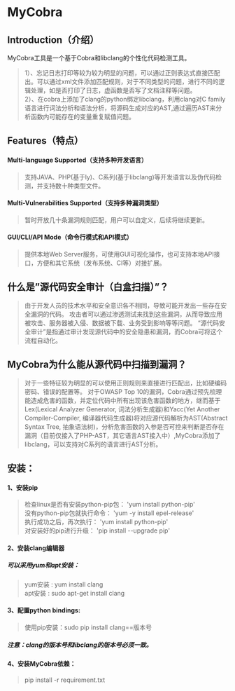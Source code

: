 # MyCobra

## Introduction（介绍）
  MyCobra工具是一个基于Cobra和libclang的个性化代码检测工具。 
> 1）、忘记日志打印等较为较为明显的问题，可以通过正则表达式直接匹配出。可以通过xml文件添加匹配规则，对于不同类型的问题，进行不同的逻辑处理，如是否打印了日志，虚函数是否写了文档注释等问题。</br>
> 2）、在cobra上添加了clang的python绑定libclang，利用clang对C family 语言进行词法分析和语法分析，将源码生成对应的AST,通过遍历AST来分析函数内可能存在的变量重复赋值问题。
        
## Features（特点）

#### Multi-language Supported（支持多种开发语言）
> 支持JAVA、PHP(基于ly)、C系列(基于libclang)等开发语言以及伪代码检测，并支持数十种类型文件。

#### Multi-Vulnerabilities Supported（支持多种漏洞类型）
> 暂时开放几十条漏洞规则匹配，用户可以自定义，后续将继续更新。

#### GUI/CLI/API Mode（命令行模式和API模式）
> 提供本地Web Server服务，可使用GUI可视化操作，也可支持本地API接口，方便和其它系统（发布系统、CI等）对接扩展。

## 什么是”源代码安全审计（白盒扫描）”？
>  由于开发人员的技术水平和安全意识各不相同，导致可能开发出一些存在安全漏洞的代码。 攻击者可以通过渗透测试来找到这些漏洞，从而导致应用被攻击、服务器被入侵、数据被下载、业务受到影响等等问题。 “源代码安全审计”是指通过审计发现源代码中的安全隐患和漏洞，而Cobra可将这个流程自动化。

## MyCobra为什么能从源代码中扫描到漏洞？
> 对于一些特征较为明显的可以使用正则规则来直接进行匹配出，比如硬编码密码、错误的配置等。 对于OWASP Top 10的漏洞，Cobra通过预先梳理能造成危害的函数，并定位代码中所有出现该危害函数的地方，继而基于Lex(Lexical Analyzer Generator, 词法分析生成器)和Yacc(Yet Another Compiler-Compiler, 编译器代码生成器)将对应源代码解析为AST(Abstract Syntax Tree, 抽象语法树)，分析危害函数的入参是否可控来判断是否存在漏洞（目前仅接入了PHP-AST，其它语言AST接入中）,MyCobra添加了libclang，可以支持对C系列的语言进行AST分析。

## 安装：
#### 1、安装pip
> 检查linux是否有安装python-pip包：   'yum install python-pip' </br>
> 没有python-pip包就执行命令：     'yum -y install epel-release' </br>
> 执行成功之后，再次执行：     'yum install python-pip' </br>
> 对安装好的pip进行升级：     'pip install --upgrade pip'
    
#### 2、安装clang编辑器
##### 可以采用yum和apt安装：
> yum安装 :    yum install clang  </br>
> apt安装 :      sudo apt-get install clang

#### 3、配置python bindings:
> 使用pip安装：sudo pip install clang==版本号
##### 注意：clang的版本号和libclang的版本号必须一致。

#### 4、安装MyCobra依赖：
> pip install -r requirement.txt
